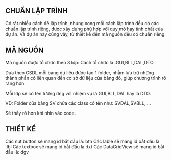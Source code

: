 ﻿## CHUẨN LẬP TRÌNH

Có rât nhiều cách để lập trình, nhưng xong mỗi cách lập trình đều có các chuẩn
lập trình riêng, được xây dựng phù hợp với quy mô hay tính chất của dự án. Và 
dự án này cũng vậy, từ thiết kế đến mã nguồn đều có chuẩn riêng.

## MÃ NGUỒN

Mã nguồn được tổ chức theo 3 lớp: Cách tổ chức là :GUI,BLL,DAL,DTO

Dựa theo CSDL mỗi bảng dự liệu được tạo 1 folder, nhằm lưu trữ những thành phần có
liên quan đến cơ sở dữ liệu của bảng đó, giúp chương trình rõ ràng hơn.

Mỗi lớp sẽ có tên tương ứng với nhiệm vụ là GUI,BLL,DAL hay là DTO.

VD: Folder của bảng SV chứa các class có tên như: SVDAL,SVBLL,....

Sẽ thấy rõ hơn khi nhìn vào code. 


## THIẾT KẾ

Các nút button sẽ mang id bắt đầu là: btn
Các lable sẽ mang id bắt đầu là :lbl
Các textbox sẽ mang id bắt đầu là :txt
Các DataGridView sẽ mang id bắt đầu là: dgv
